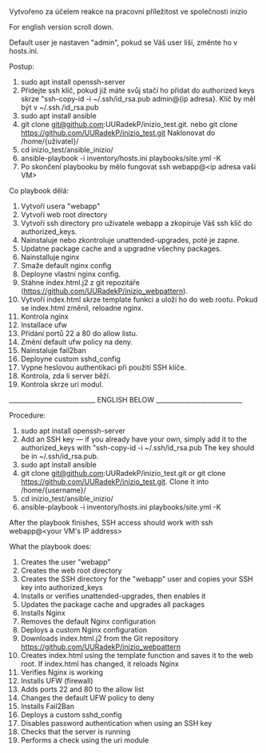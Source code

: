 Vytvořeno za účelem reakce na pracovní příležitost ve společnosti inizio

For english version scroll down.

Default user je nastaven "admin", pokud se Váš user liší, změnte ho v hosts.ini.

Postup:
1. sudo apt install openssh-server
2. Přidejte ssh klíč, pokud již máte svůj stačí ho přidat do authorized keys skrze "ssh-copy-id -i ~/.ssh/id_rsa.pub admin@{ip adresa}. Klíč by měl být v ~/.ssh./id_rsa.pub 
3. sudo apt install ansible
4. git clone git@github.com:UURadekP/inizio_test.git. nebo git clone https://github.com/UURadekP/inizio_test.git Naklonovat do /home/{uživatel}/
5. cd inizio_test/ansible_inizio/
6. ansible-playbook -i inventory/hosts.ini playbooks/site.yml -K
7. Po skončení playbooku by mělo fungovat ssh webapp@<ip adresa vaši VM>

Co playbook dělá:
1. Vytvoří usera "webapp"
2. Vytvoří web root directory
3. Vytvoří ssh directory pro uživatele webapp a zkopíruje Váš ssh klíč do authorized_keys.
4. Nainstaluje nebo zkontroluje unattended-upgrades, poté je zapne.
5. Updatne package cache and a upgradne všechny packages.
6. Nainstalluje nginx
7. Smaže default nginx config
8. Deployne vlastní nginx config.
9. Stáhne index.html.j2 z git repozitáře (https://github.com/UURadekP/inizio_webpattern).
10. Vytvoří index.html skrze template funkci a uloží ho do web rootu. Pokud se index.html změnil, reloadne nginx.
11. Kontrola nginx
12. Installace ufw
13. Přídání portů 22 a 80 do allow listu.
14. Změní default ufw policy na deny.
15. Nainstaluje fail2ban
16. Deployne custom sshd_config
17. Vypne heslovou authentikaci při použití SSH klíče.
18. Kontrola, zda li server běží.
19. Kontrola skrze uri modul.

___________________________ ENGLISH BELOW ___________________________

Procedure:
1. sudo apt install openssh-server
2. Add an SSH key — if you already have your own, simply add it to the authorized_keys with "ssh-copy-id -i ~/.ssh/id_rsa.pub The key should be in ~/.ssh/id_rsa.pub.
3. sudo apt install ansible
4. git clone git@github.com:UURadekP/inizio_test.git or git clone https://github.com/UURadekP/inizio_test.git. Clone it into /home/{username}/
5. cd inizio_test/ansible_inizio/
6. ansible-playbook -i inventory/hosts.ini playbooks/site.yml -K
 
After the playbook finishes, SSH access should work with ssh webapp@<your VM's IP address>

What the playbook does:
1. Creates the user "webapp"
2. Creates the web root directory
3. Creates the SSH directory for the "webapp" user and copies your SSH key into authorized_keys
4. Installs or verifies unattended-upgrades, then enables it
5. Updates the package cache and upgrades all packages
6. Installs Nginx
7. Removes the default Nginx configuration
8. Deploys a custom Nginx configuration
9. Downloads index.html.j2 from the Git repository https://github.com/UURadekP/inizio_webpattern
10. Creates index.html using the template function and saves it to the web root. If index.html has changed, it reloads Nginx
11. Verifies Nginx is working
12. Installs UFW (firewall)
13. Adds ports 22 and 80 to the allow list
14. Changes the default UFW policy to deny
15. Installs Fail2Ban
16. Deploys a custom sshd_config
17. Disables password authentication when using an SSH key
18. Checks that the server is running
19. Performs a check using the uri module
